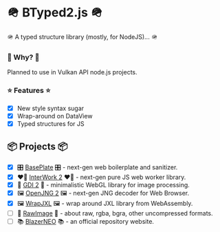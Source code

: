 # 🪖 BTyped2.js 🪖

🪖 A typed structure library (mostly, for NodeJS)... 🪖

### 🤔 Why? 🤔

Planned to use in Vulkan API node.js projects.

### ⭐ Features ⭐

- [x] New style syntax sugar
- [x] Wrap-around on DataView
- [x] Typed structures for JS

## 📦 Projects 📦

- [x] 🎛 [BasePlate](https://github.com/BlazerNEO/BasePlate) 🎛 - next-gen web boilerplate and sanitizer.
- [x] ❤️‍🔥 [InterWork 2](https://github.com/BlazerNEO/InterWork2) ❤️‍🔥 - next-gen pure JS web worker library.
- [x] 🧮️ [GDI 2](https://github.com/BlazerNEO/GDI2) 🧮️ - minimalistic WebGL library for image processing.
- [x] 🖼 [OpenJNG 2](https://github.com/BlazerNEO/OpenJNG2) 🖼 - next-gen JNG decoder for Web Browser.
- [x] 🖼 [WrapJXL](https://github.com/BlazerNEO/WrapJXL) 🖼 - wrap around JXL library from WebAssembly.
- [ ] 🥩 [RawImage](https://github.com/BlazerNEO/RawImage) 🥩 - about raw, rgba, bgra, other uncompressed formats.
- [ ] 📚 [BlazerNEO](https://github.com/BlazerNEO/.github) 📚 - an official repository website.
